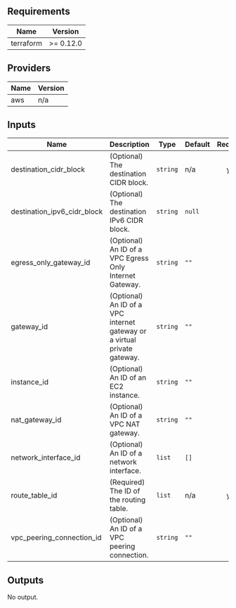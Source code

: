 ## Requirements

| Name | Version |
|------|---------|
| terraform | >= 0.12.0 |

## Providers

| Name | Version |
|------|---------|
| aws | n/a |

## Inputs

| Name | Description | Type | Default | Required |
|------|-------------|------|---------|:--------:|
| destination\_cidr\_block | (Optional) The destination CIDR block. | `string` | n/a | yes |
| destination\_ipv6\_cidr\_block | (Optional) The destination IPv6 CIDR block. | `string` | `null` | no |
| egress\_only\_gateway\_id | (Optional) An ID of a VPC Egress Only Internet Gateway. | `string` | `""` | no |
| gateway\_id | (Optional) An ID of a VPC internet gateway or a virtual private gateway. | `string` | `""` | no |
| instance\_id | (Optional) An ID of an EC2 instance. | `string` | `""` | no |
| nat\_gateway\_id | (Optional) An ID of a VPC NAT gateway. | `string` | `""` | no |
| network\_interface\_id | (Optional) An ID of a network interface. | `list` | `[]` | no |
| route\_table\_id | (Required) The ID of the routing table. | `list` | n/a | yes |
| vpc\_peering\_connection\_id | (Optional) An ID of a VPC peering connection. | `string` | `""` | no |

## Outputs

No output.
